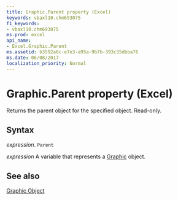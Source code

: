 ```yaml
---
title: Graphic.Parent property (Excel)
keywords: vbaxl10.chm693075
f1_keywords:
- vbaxl10.chm693075
ms.prod: excel
api_name:
- Excel.Graphic.Parent
ms.assetid: b3592a6c-e7e3-a95a-9b7b-393c35dbba76
ms.date: 06/08/2017
localization_priority: Normal
---
```



# Graphic.Parent property (Excel)

Returns the parent object for the specified object. Read-only.


## Syntax

_expression_. `Parent`

_expression_ A variable that represents a [Graphic](Excel.Graphic.md) object.


## See also


[Graphic Object](Excel.Graphic.md)

